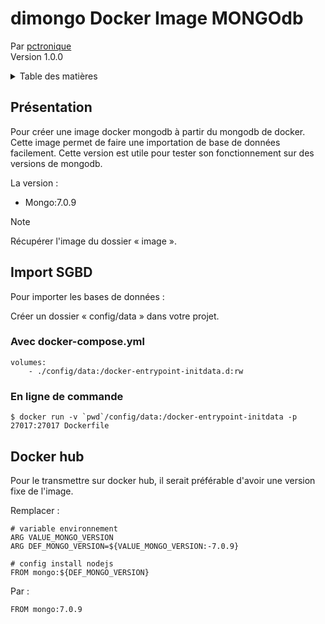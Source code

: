 # dimongo Docker Image MONGOdb
Par [pctronique](https://pctronique.fr/) <br />
Version 1.0.0

<details>
  <summary>Table des matières</summary>
  <ol>
    <li><a href="#Présentation">Présentation</a></li>
    <li>
        <a href="#Import-SGBD">Import SGBD</a>
        <ul>
            <li><a href="#Avec-docker-compose-yml">Avec docker-compose.yml</a></li>
            <li><a href="#En-ligne-de-commande">Le fichier .env</a></li>
        </ul>
    </li>
    <li><a href="#Test-version">Test version</a></li>
    <li><a href="#Docker-hub">Docker hub</a></li>
  </ol>
</details>

## Présentation

Pour créer une image docker mongodb à partir du mongodb de docker.
Cette image permet de faire une importation de base de données facilement.
Cette version est utile pour tester son fonctionnement sur des versions de mongodb.

La version :
<ul>
  <li>Mongo:7.0.9</li>
</ul>

> [!NOTE]
> Récupérer l'image du dossier « image ».

## Import SGBD

Pour importer les bases de données :

Créer un dossier « config/data » dans votre projet.

### Avec docker-compose.yml
```
volumes:
    - ./config/data:/docker-entrypoint-initdata.d:rw
```

### En ligne de commande
```
$ docker run -v `pwd`/config/data:/docker-entrypoint-initdata -p 27017:27017 Dockerfile
```

## Docker hub

Pour le transmettre sur docker hub, il serait préférable d'avoir une version fixe de l'image.

Remplacer :
```
# variable environnement
ARG VALUE_MONGO_VERSION
ARG DEF_MONGO_VERSION=${VALUE_MONGO_VERSION:-7.0.9}

# config install nodejs
FROM mongo:${DEF_MONGO_VERSION}
```

Par :
```
FROM mongo:7.0.9
```
